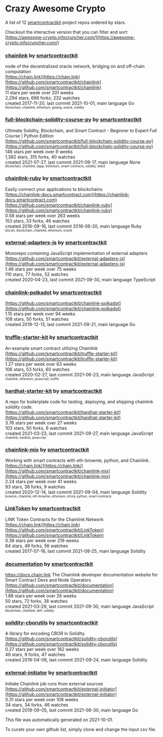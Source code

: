 # Crazy Awesome Crypto
A list of 12 [smartcontractkit](https://github.com/smartcontractkit) project repos ordered by stars.  

Checkout the interactive version that you can filter and sort: 
[https://awesome-crypto.infocruncher.com/](https://awesome-crypto.infocruncher.com/)  


### [chainlink](https://github.com/smartcontractkit/chainlink) by [smartcontractkit](https://github.com/smartcontractkit)  
node of the decentralized oracle network, bridging on and off-chain computation  
[https://chain.link](https://chain.link)  
[https://github.com/smartcontractkit/chainlink](https://github.com/smartcontractkit/chainlink)  
11 stars per week over 201 weeks  
2,294 stars, 696 forks, 232 watches  
created 2017-11-20, last commit 2021-10-01, main language Go  
<sub><sup>blockchain, chainlink, ethereum, golang, oracle, solidity</sup></sub>


### [full-blockchain-solidity-course-py](https://github.com/smartcontractkit/full-blockchain-solidity-course-py) by [smartcontractkit](https://github.com/smartcontractkit)  
Ultimate Solidity, Blockchain, and Smart Contract - Beginner to Expert Full Course | Python Edition  
[https://github.com/smartcontractkit/full-blockchain-solidity-course-py](https://github.com/smartcontractkit/full-blockchain-solidity-course-py)  
146 stars per week over 9 weeks  
1,382 stars, 315 forks, 40 watches  
created 2021-07-27, last commit 2021-09-17, main language None  
<sub><sup>blockchain, chainlink, dapp, ethereum, smart-contracts, solidity, web3</sup></sub>


### [chainlink-ruby](https://github.com/smartcontractkit/chainlink-ruby) by [smartcontractkit](https://github.com/smartcontractkit)  
Easily connect your applications to blockchains  
[https://chainlink-docs.smartcontract.com](https://chainlink-docs.smartcontract.com)  
[https://github.com/smartcontractkit/chainlink-ruby](https://github.com/smartcontractkit/chainlink-ruby)  
0.58 stars per week over 263 weeks  
153 stars, 33 forks, 46 watches  
created 2016-09-16, last commit 2018-06-20, main language Ruby  
<sub><sup>bitcoin, blockchain, chainlink, ethereum, oracle</sup></sub>


### [external-adapters-js](https://github.com/smartcontractkit/external-adapters-js) by [smartcontractkit](https://github.com/smartcontractkit)  
Monorepo containing JavaScript implementation of external adapters  
[https://github.com/smartcontractkit/external-adapters-js](https://github.com/smartcontractkit/external-adapters-js)  
1.46 stars per week over 75 weeks  
110 stars, 77 forks, 52 watches  
created 2020-04-23, last commit 2021-09-30, main language TypeScript  


### [chainlink-polkadot](https://github.com/smartcontractkit/chainlink-polkadot) by [smartcontractkit](https://github.com/smartcontractkit)  
  
[https://github.com/smartcontractkit/chainlink-polkadot](https://github.com/smartcontractkit/chainlink-polkadot)  
1.15 stars per week over 94 weeks  
108 stars, 50 forks, 51 watches  
created 2019-12-13, last commit 2021-09-21, main language Go  


### [truffle-starter-kit](https://github.com/smartcontractkit/truffle-starter-kit) by [smartcontractkit](https://github.com/smartcontractkit)  
An example smart contract utilizing Chainlink  
[https://github.com/smartcontractkit/truffle-starter-kit](https://github.com/smartcontractkit/truffle-starter-kit)  
1.27 stars per week over 83 weeks  
106 stars, 53 forks, 60 watches  
created 2020-02-27, last commit 2021-06-23, main language JavaScript  
<sub><sup>chainlink, ethereum, javascript, truffle</sup></sub>


### [hardhat-starter-kit](https://github.com/smartcontractkit/hardhat-starter-kit) by [smartcontractkit](https://github.com/smartcontractkit)  
A repo for boilerplate code for testing, deploying, and shipping chainlink solidity code.   
[https://github.com/smartcontractkit/hardhat-starter-kit](https://github.com/smartcontractkit/hardhat-starter-kit)  
3.76 stars per week over 27 weeks  
103 stars, 50 forks, 9 watches  
created 2021-03-23, last commit 2021-09-27, main language JavaScript  
<sub><sup>chainlink, hardhat, javascript</sup></sub>


### [chainlink-mix](https://github.com/smartcontractkit/chainlink-mix) by [smartcontractkit](https://github.com/smartcontractkit)  
Working with smart contracts with eth-brownie, python, and Chainlink.   
[https://chain.link/](https://chain.link/)  
[https://github.com/smartcontractkit/chainlink-mix](https://github.com/smartcontractkit/chainlink-mix)  
2.24 stars per week over 41 weeks  
93 stars, 38 forks, 9 watches  
created 2020-12-14, last commit 2021-09-04, main language Solidity  
<sub><sup>brownie, chainlink, eth-brownie, ethereum, infura, python, smart-contracts</sup></sub>


### [LinkToken](https://github.com/smartcontractkit/LinkToken) by [smartcontractkit](https://github.com/smartcontractkit)  
LINK Token Contracts for the Chainlink Network  
[https://chain.link](https://chain.link)  
[https://github.com/smartcontractkit/LinkToken](https://github.com/smartcontractkit/LinkToken)  
0.38 stars per week over 219 weeks  
84 stars, 49 forks, 56 watches  
created 2017-07-16, last commit 2021-08-25, main language Solidity  


### [documentation](https://github.com/smartcontractkit/documentation) by [smartcontractkit](https://github.com/smartcontractkit)  
https://docs.chain.link The Chainlink developer documentation website for Smart Contract Devs and Node Operators  
[https://github.com/smartcontractkit/documentation](https://github.com/smartcontractkit/documentation)  
1.88 stars per week over 26 weeks  
50 stars, 72 forks, 38 watches  
created 2021-03-29, last commit 2021-09-30, main language JavaScript  
<sub><sup>blockchain, chainlink, defi, solidity</sup></sub>


### [solidity-cborutils](https://github.com/smartcontractkit/solidity-cborutils) by [smartcontractkit](https://github.com/smartcontractkit)  
A library for encoding CBOR in Solidity.  
[https://github.com/smartcontractkit/solidity-cborutils](https://github.com/smartcontractkit/solidity-cborutils)  
0.27 stars per week over 182 weeks  
49 stars, 9 forks, 47 watches  
created 2018-04-06, last commit 2021-09-24, main language Solidity  


### [external-initiator](https://github.com/smartcontractkit/external-initiator) by [smartcontractkit](https://github.com/smartcontractkit)  
Initiate Chainlink job runs from external sources  
[https://github.com/smartcontractkit/external-initiator](https://github.com/smartcontractkit/external-initiator)  
0.31 stars per week over 108 weeks  
34 stars, 34 forks, 46 watches  
created 2019-09-05, last commit 2021-08-30, main language Go  


This file was automatically generated on 2021-10-01.  

To curate your own github list, simply clone and change the input csv file.  